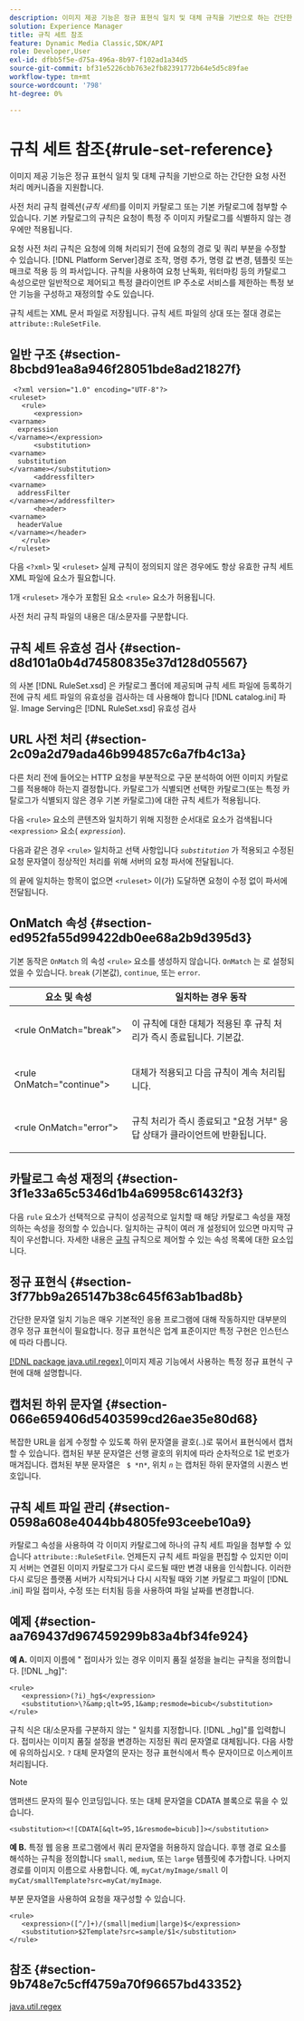 ```yaml
---
description: 이미지 제공 기능은 정규 표현식 일치 및 대체 규칙을 기반으로 하는 간단한 요청 사전 처리 메커니즘을 지원합니다.
solution: Experience Manager
title: 규칙 세트 참조
feature: Dynamic Media Classic,SDK/API
role: Developer,User
exl-id: dfbb5f5e-d75a-496a-8b97-f102ad1a34d5
source-git-commit: bf31e5226cbb763e2fb82391772b64e5d5c89fae
workflow-type: tm+mt
source-wordcount: '798'
ht-degree: 0%

---
```


# 규칙 세트 참조{#rule-set-reference}

이미지 제공 기능은 정규 표현식 일치 및 대체 규칙을 기반으로 하는 간단한 요청 사전 처리 메커니즘을 지원합니다.

사전 처리 규칙 컬렉션(*규칙 세트*)를 이미지 카탈로그 또는 기본 카탈로그에 첨부할 수 있습니다. 기본 카탈로그의 규칙은 요청이 특정 주 이미지 카탈로그를 식별하지 않는 경우에만 적용됩니다.

요청 사전 처리 규칙은 요청에 의해 처리되기 전에 요청의 경로 및 쿼리 부분을 수정할 수 있습니다. [!DNL Platform Server]경로 조작, 명령 추가, 명령 값 변경, 템플릿 또는 매크로 적용 등 의 파서입니다. 규칙을 사용하여 요청 난독화, 워터마킹 등의 카탈로그 속성으로만 일반적으로 제어되고 특정 클라이언트 IP 주소로 서비스를 제한하는 특정 보안 기능을 구성하고 재정의할 수도 있습니다.

규칙 세트는 XML 문서 파일로 저장됩니다. 규칙 세트 파일의 상대 또는 절대 경로는 `attribute::RuleSetFile`.

## 일반 구조 {#section-8bcbd91ea8a946f28051bde8ad21827f}

```
 <?xml version="1.0" encoding="UTF-8"?> 
<ruleset> 
   <rule> 
      <expression> 
<varname>
  expression 
</varname></expression> 
      <substitution> 
<varname>
  substitution 
</varname></substitution> 
      <addressfilter> 
<varname>
  addressFilter 
</varname></addressfilter> 
      <header> 
<varname>
  headerValue 
</varname></header>  
   </rule> 
</ruleset>
```

다음 `<?xml>` 및 `<ruleset>` 실제 규칙이 정의되지 않은 경우에도 항상 유효한 규칙 세트 XML 파일에 요소가 필요합니다.

1개 `<ruleset>` 개수가 포함된 요소 `<rule>` 요소가 허용됩니다.

사전 처리 규칙 파일의 내용은 대/소문자를 구분합니다.

## 규칙 세트 유효성 검사 {#section-d8d101a0b4d74580835e37d128d05567}

의 사본 [!DNL RuleSet.xsd] 은 카탈로그 폴더에 제공되며 규칙 세트 파일에 등록하기 전에 규칙 세트 파일의 유효성을 검사하는 데 사용해야 합니다 [!DNL catalog.ini] 파일. Image Serving은 [!DNL RuleSet.xsd] 유효성 검사

## URL 사전 처리 {#section-2c09a2d79ada46b994857c6a7fb4c13a}

다른 처리 전에 들어오는 HTTP 요청을 부분적으로 구문 분석하여 어떤 이미지 카탈로그를 적용해야 하는지 결정합니다. 카탈로그가 식별되면 선택한 카탈로그(또는 특정 카탈로그가 식별되지 않은 경우 기본 카탈로그)에 대한 규칙 세트가 적용됩니다.

다음 `<rule>` 요소의 콘텐츠와 일치하기 위해 지정한 순서대로 요소가 검색됩니다 `<expression>` 요소( *`expression`*).

다음과 같은 경우 `<rule>` 일치하고 선택 사항입니다 *`substitution`* 가 적용되고 수정된 요청 문자열이 정상적인 처리를 위해 서버의 요청 파서에 전달됩니다.

의 끝에 일치하는 항목이 없으면 `<ruleset>` 이(가) 도달하면 요청이 수정 없이 파서에 전달됩니다.

## OnMatch 속성 {#section-ed952fa55d99422db0ee68a2b9d395d3}

기본 동작은 `OnMatch` 의 속성 `<rule>` 요소를 생성하지 않습니다. `OnMatch` 는 로 설정되었을 수 있습니다. `break` (기본값), `continue`, 또는 `error`.

<table id="table_6680A81492B24CE593330DA7B0075E8F"> 
 <thead> 
  <tr> 
   <th class="entry"> <b>요소 및 속성</b> </th> 
   <th class="entry"> <b>일치하는 경우 동작</b> </th> 
  </tr> 
 </thead>
 <tbody> 
  <tr> 
   <td> <p> <span class="codeph"> &lt;rule OnMatch="break"&gt; </span> </p> </td> 
   <td> <p>이 규칙에 대한 대체가 적용된 후 규칙 처리가 즉시 종료됩니다. 기본값. </p> </td> 
  </tr> 
  <tr> 
   <td> <p> <span class="codeph"> &lt;rule OnMatch="continue"&gt; </span> </p> </td> 
   <td> <p>대체가 적용되고 다음 규칙이 계속 처리됩니다. </p> </td> 
  </tr> 
  <tr> 
   <td> <p> <span class="codeph"> &lt;rule OnMatch="error"&gt; </span> </p> </td> 
   <td> <p>규칙 처리가 즉시 종료되고 "요청 거부" 응답 상태가 클라이언트에 반환됩니다. </p> </td> 
  </tr> 
 </tbody> 
</table>

## 카탈로그 속성 재정의 {#section-3f1e33a65c5346d1b4a69958c61432f3}

다음 `rule` 요소가 선택적으로 규칙이 성공적으로 일치할 때 해당 카탈로그 속성을 재정의하는 속성을 정의할 수 있습니다. 일치하는 규칙이 여러 개 설정되어 있으면 마지막 규칙이 우선합니다. 자세한 내용은 [규칙](/help/aem-is-ir-api/is-api/image-catalog/image-serving-api-ref/c-image-catalog-reference/c-rule-set-reference/r-rule-rule.md) 규칙으로 제어할 수 있는 속성 목록에 대한 요소입니다.

## 정규 표현식 {#section-3f77bb9a265147b38c645f63ab1bad8b}

간단한 문자열 일치 기능은 매우 기본적인 응용 프로그램에 대해 작동하지만 대부분의 경우 정규 표현식이 필요합니다. 정규 표현식은 업계 표준이지만 특정 구현은 인스턴스에 따라 다릅니다.

[ [!DNL package java.util.regex] ](https://www2.cs.duke.edu/csed/java/jdk1.4.2/docs/api/) 이미지 제공 기능에서 사용하는 특정 정규 표현식 구현에 대해 설명합니다.

## 캡처된 하위 문자열 {#section-066e659406d5403599cd26ae35e80d68}

복잡한 URL을 쉽게 수정할 수 있도록 하위 문자열을 괄호(..)로 묶어서 표현식에서 캡처할 수 있습니다. 캡처된 부분 문자열은 선행 괄호의 위치에 따라 순차적으로 1로 번호가 매겨집니다. 캡처된 부분 문자열은 ` $ *`n`*`, 위치 *`n`* 는 캡처된 하위 문자열의 시퀀스 번호입니다.

## 규칙 세트 파일 관리 {#section-0598a608e4044bb4805fe93ceebe10a9}

카탈로그 속성을 사용하여 각 이미지 카탈로그에 하나의 규칙 세트 파일을 첨부할 수 있습니다 `attribute::RuleSetFile`. 언제든지 규칙 세트 파일을 편집할 수 있지만 이미지 서버는 연결된 이미지 카탈로그가 다시 로드될 때만 변경 내용을 인식합니다. 이러한 다시 로딩은 플랫폼 서버가 시작되거나 다시 시작될 때와 기본 카탈로그 파일이 [!DNL .ini] 파일 접미사, 수정 또는 터치됨 등을 사용하여 파일 날짜를 변경합니다.

## 예제 {#section-aa769437d967459299b83a4bf34fe924}

**예 A.** 이미지 이름에 &quot; 접미사가 있는 경우 이미지 품질 설정을 늘리는 규칙을 정의합니다. [!DNL _hg]&quot;:

```
<rule> 
   <expression>(?i)_hg$</expression> 
   <substitution>\?&amp;qlt=95,1&amp;resmode=bicub</substitution> 
</rule>
```

규칙 식은 대/소문자를 구분하지 않는 &quot; 일치를 지정합니다. [!DNL _hg]&quot;를 입력합니다. 접미사는 이미지 품질 설정을 변경하는 지정된 쿼리 문자열로 대체됩니다. 다음 사항에 유의하십시오. `?` 대체 문자열의 문자는 정규 표현식에서 특수 문자이므로 이스케이프 처리됩니다.

>[!NOTE]
>
>앰퍼샌드 문자의 필수 인코딩입니다. 또는 대체 문자열을 CDATA 블록으로 묶을 수 있습니다.

`<substitution><![CDATA[&qlt=95,1&resmode=bicub]]></substitution>`

**예 B.** 특정 웹 응용 프로그램에서 쿼리 문자열을 허용하지 않습니다. 후행 경로 요소를 해석하는 규칙을 정의합니다 `small`, `medium`, 또는 `large` 템플릿에 추가합니다. 나머지 경로를 이미지 이름으로 사용합니다. 예, `myCat/myImage/small` 이 `myCat/smallTemplate?src=myCat/myImage`.

부분 문자열을 사용하여 요청을 재구성할 수 있습니다.

```
<rule> 
   <expression>([^/]+)/(small|medium|large)$</expression> 
   <substitution>$2Template?src=sample/$1</substitution> 
</rule>
```

## 참조 {#section-9b748e7c5cff4759a70f96657bd43352}

[java.util.regex](https://www2.cs.duke.edu/csed/java/jdk1.4.2/docs/api/)
